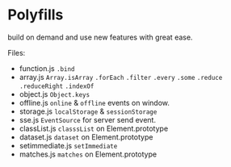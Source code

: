 # Polyfills

build on demand and use new features with great ease.

Files:

* function.js `.bind`
* array.js `Array.isArray` `.forEach` `.filter` `.every` `.some` `.reduce` `.reduceRight` `.indexOf`
* object.js `Object.keys`
* offline.js `online` & `offline` events on window.
* storage.js `localStorage` & `sessionStorage`
* sse.js `EventSource` for server send event.
* classList.js `classsList` on Element.prototype
* dataset.js `dataset` on Element.prototype
* setimmediate.js `setImmediate`
* matches.js `matches` on Element.prototype
